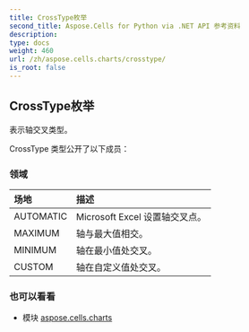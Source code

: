 ```yaml
---
title: CrossType枚举
second_title: Aspose.Cells for Python via .NET API 参考资料
description:
type: docs
weight: 460
url: /zh/aspose.cells.charts/crosstype/
is_root: false
---
```

## CrossType枚举
表示轴交叉类型。



CrossType 类型公开了以下成员：

### 领域
|场地|描述|
| :- | :- |
| AUTOMATIC | Microsoft Excel 设置轴交叉点。|
| MAXIMUM |轴与最大值相交。|
| MINIMUM |轴在最小值处交叉。|
| CUSTOM |轴在自定义值处交叉。|



### 也可以看看
* 模块 [aspose.cells.charts](..)
